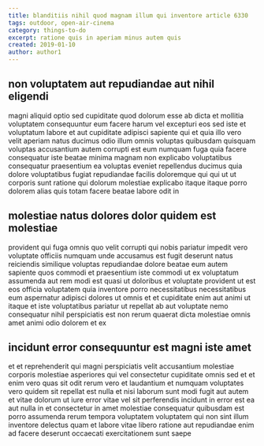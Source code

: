 ```yaml
---
title: blanditiis nihil quod magnam illum qui inventore article 6330
tags: outdoor, open-air-cinema
category: things-to-do
excerpt: ratione quis in aperiam minus autem quis
created: 2019-01-10
author: author1
---
```


## non voluptatem aut repudiandae aut nihil eligendi

magni aliquid optio sed cupiditate quod dolorum esse ab dicta et mollitia voluptatem consequuntur eum facere harum vel excepturi eos sed iste et voluptatum labore et aut cupiditate adipisci sapiente qui et quia illo vero velit aperiam natus ducimus odio illum omnis voluptas quibusdam quisquam voluptas accusantium autem corrupti est eum numquam fuga quia facere consequatur iste beatae minima magnam non explicabo voluptatibus consequatur praesentium ea voluptas eveniet repellendus ducimus quia dolore voluptatibus fugiat repudiandae facilis doloremque qui qui ut ut corporis sunt ratione qui dolorum molestiae explicabo itaque itaque porro dolorem alias quis totam facere beatae labore odit in

## molestiae natus dolores dolor quidem est molestiae

provident qui fuga omnis quo velit corrupti qui nobis pariatur impedit vero voluptate officiis numquam unde accusamus est fugit deserunt natus reiciendis similique voluptas repudiandae dolore beatae eum autem sapiente quos commodi et praesentium iste commodi ut ex voluptatum assumenda aut rem modi est quasi ut doloribus et voluptate provident ut est eos officia voluptatem quia inventore porro necessitatibus necessitatibus eum aspernatur adipisci dolores ut omnis et et cupiditate enim aut animi ut itaque et iste voluptatibus pariatur ut repellat ab aut voluptate nemo consequatur nihil perspiciatis est non rerum quaerat dicta molestiae omnis amet animi odio dolorem et ex

## incidunt error consequuntur est magni iste amet

et et reprehenderit qui magni perspiciatis velit accusantium molestiae corporis molestiae asperiores qui vel consectetur cupiditate omnis sed et et enim vero quas sit odit rerum vero et laudantium et numquam voluptates vero quidem sit repellat est nulla et nisi laborum sunt modi fugit aut autem et vitae dolorum ut iure error vitae vel sit perferendis incidunt in error est ea aut nulla in et consectetur in amet molestiae consequatur quibusdam est porro assumenda rerum tempora voluptatem voluptatem qui non sint illum inventore delectus quam et labore vitae libero ratione aut repudiandae enim ad facere deserunt occaecati exercitationem sunt saepe
